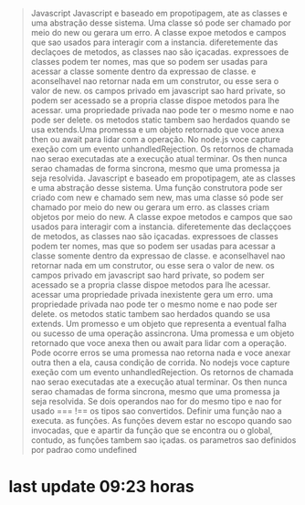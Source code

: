 > Javascript
Javascript e baseado em propotipagem, ate as classes e uma abstração desse sistema. Uma classe só pode ser chamado por meio do new ou gerara um erro. A classe expoe metodos e campos que sao usados para interagir com a instancia. diferetemente das declaçoes de metodos, as classes nao são içacadas. expressoes de classes podem ter nomes, mas que so podem ser usadas para acessar a classe somente dentro da expressao de classe. e aconselhavel nao retornar nada em um construtor, ou esse sera o valor de new. os campos privado em javascript sao hard private, so podem ser acessado se a propria classe dispoe metodos para lhe acessar.  uma propriedade privada nao pode ter o mesmo nome e nao pode ser delete. os metodos static tambem sao herdados quando se usa extends.Uma promessa e um objeto retornado que voce anexa then ou await para lidar com a operação. No node.js voce capture exeção com um evento unhandledRejection. Os retornos de chamada nao serao executadas ate a execução atual terminar. Os then nunca serao chamadas de forma sincrona, mesmo que uma promessa ja seja resolvida. Javascript e baseado em propotipagem, ate as classes e uma abstração desse sistema. Uma função construtora pode ser criado com new e chamado sem new, mas uma classe só pode ser chamado por meio do new ou gerara um erro. as classes criam objetos por meio do new. A classe expoe metodos e campos que sao usados para interagir com a instancia. diferetemente das declaççoes de metodos, as classes nao são içacadas. expressoes de classes podem ter nomes, mas que so podem ser usadas para acessar a classe somente dentro da expressao de classe. e aconselhavel nao retornar nada em um construtor, ou esse sera o valor de new. os campos privado em javascript sao hard private, so podem ser acessado se a propria classe dispoe metodos para lhe acessar. acessar uma propriedade privada inexistente gera um erro. uma propriedade privada nao pode ter o mesmo nome e nao pode ser delete. os metodos static tambem sao herdados quando se usa extends. Um promesso e um objeto que representa a eventual falha ou sucesso de uma operação assincrona. Uma promessa e um objeto retornado que voce anexa then ou await para lidar com a operação. Pode ocorre erros se uma promessa nao retorna nada e voce anexar outra then a ela, causa condição de corrida. No nodejs voce capture exeção com um evento unhandledRejection. Os retornos de chamada nao serao executadas ate a execução atual terminar. Os then nunca serao chamadas de forma sincrona, mesmo que uma promessa ja seja resolvida. Se dois operandos nao for do mesmo tipo e nao for usado === !== os tipos sao convertidos. Definir uma função nao a executa. as funções. As funções devem estar no escopo quando sao invocadas, que e apartir da função que se encontra ou o global, contudo, as funções tambem sao içadas. os parametros sao definidos por padrao como undefined

# last update 09:23 horas